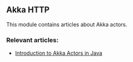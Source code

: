 ## Akka HTTP

This module contains articles about Akka actors. 

### Relevant articles:

- [Introduction to Akka Actors in Java](https://www.baeldung.com/akka-actors-java)
